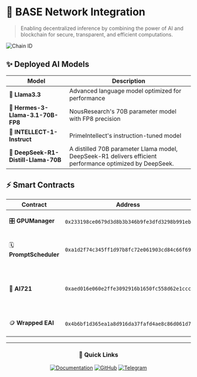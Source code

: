 # 🚀 BASE Network Integration

> Enabling decentralized inference by combining the power of AI and blockchain for secure, transparent, and efficient computations.

![Chain ID](https://img.shields.io/badge/Chain%20ID-8453-blue)

## ✨ Deployed AI Models

| Model | Description |
|-------|-------------|
| 🦙 **Llama3.3** | Advanced language model optimized for performance |
| 🔮 **Hermes-3-Llama-3.1-70B-FP8** | NousResearch's 70B parameter model with FP8 precision |
| 🧠 **INTELLECT-1-Instruct** | PrimeIntellect's instruction-tuned model |
| 🧠 **DeepSeek-R1-Distill-Llama-70B** | A distilled 70B parameter Llama model, DeepSeek-R1 delivers efficient performance optimized by DeepSeek. |
## ⚡ Smart Contracts

| Contract | Address | Purpose |
|----------|---------|---------|
| 🎛️ **GPUManager** | `0x233198ce0679d3d8b3b346b9fe3dfd3298b991eb` | Manages GPU resources |
| 🗓️ **PromptScheduler** | `0xa1d2f74c345ff1d97b8fc72e061903cd84c66f69` | Handles prompt queue and execution |
| 🤖 **AI721** | `0xaed016e060e2ffe3092916b1650fc558d62e1ccc` | NFT standard for AI agents' inference and management |
| 🪙 **Wrapped EAI** | `0x4b6bf1d365ea1a8d916da37fafd4ae8c86d061d7` | Wrapped token for EAI protocol |

---

<div align="center">

### 🔗 Quick Links

[![Documentation](https://img.shields.io/badge/Documentation-Read%20More-green)](https://docs.eternalai.org/eternal-ai)
[![GitHub](https://img.shields.io/badge/GitHub-Contribute-black)](https://github.com/eternalai-org/truly-open-ai/)
[![Telegram](https://img.shields.io/badge/Telegram-Join%20Chat-blue)](https://t.me/EternalAIDevs/)


</div>

